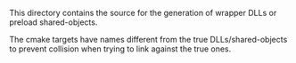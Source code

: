 This directory contains the source for the generation of wrapper DLLs or
preload shared-objects.

The cmake targets have names different from the true DLLs/shared-objects to
prevent collision when trying to link against the true ones.
